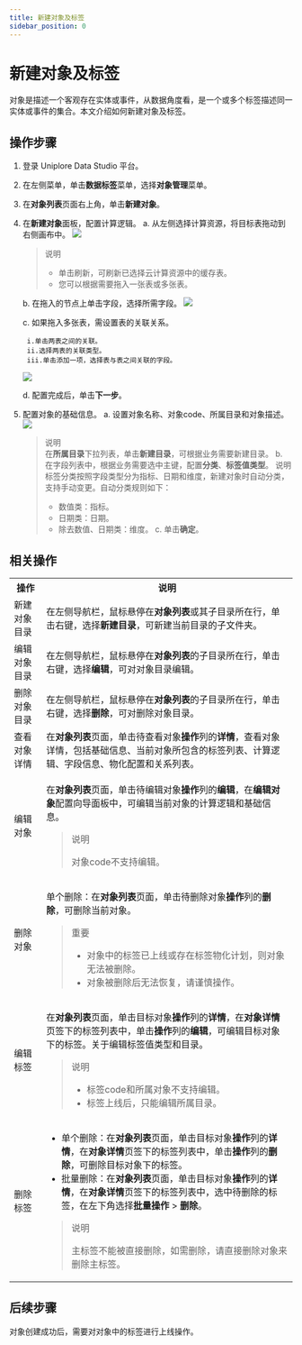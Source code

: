 ```yaml
---
title: 新建对象及标签
sidebar_position: 0
---
```


# 新建对象及标签
对象是描述一个客观存在实体或事件，从数据角度看，是一个或多个标签描述同一实体或事件的集合。本文介绍如何新建对象及标签。

## 操作步骤
1. 登录 Uniplore Data Studio 平台。
2. 在左侧菜单，单击**数据标签**菜单，选择**对象管理**菜单。
3. 在**对象列表**页面右上角，单击**新建对象**。
4. 在**新建对象**面板，配置计算逻辑。
    a. 从左侧选择计算资源，将目标表拖动到右侧画布中。
        [![](https://uniplore-docs.oss-cn-chengdu.aliyuncs.com/datastudio/data-tag/config-object.png)](https://uniplore-docs.oss-cn-chengdu.aliyuncs.com/datastudio/data-tag/config-object.png)
    > 说明 
    > - 单击刷新，可刷新已选择云计算资源中的缓存表。
    > - 您可以根据需要拖入一张表或多张表。

    b. 在拖入的节点上单击字段，选择所需字段。
    [![](https://uniplore-docs.oss-cn-chengdu.aliyuncs.com/datastudio/data-tag/select-column.png)](https://uniplore-docs.oss-cn-chengdu.aliyuncs.com/datastudio/data-tag/select-column.png)

    c. 如果拖入多张表，需设置表的关联关系。
    
        i.单击两表之间的关联。
        ii.选择两表的关联类型。
        iii.单击添加一项，选择表与表之间关联的字段。
    [![](https://uniplore-docs.oss-cn-chengdu.aliyuncs.com/datastudio/data-tag/set-table-relation.png)](https://uniplore-docs.oss-cn-chengdu.aliyuncs.com/datastudio/data-tag/set-table-relation.png)
    
    d. 配置完成后，单击**下一步**。

5. 配置对象的基础信息。
    a. 设置对象名称、对象code、所属目录和对象描述。
    [![](https://uniplore-docs.oss-cn-chengdu.aliyuncs.com/datastudio/data-tag/config-object-basic.png)](https://uniplore-docs.oss-cn-chengdu.aliyuncs.com/datastudio/data-tag/config-object-basic.png)
    > 说明  
    > 在**所属目录**下拉列表，单击**新建目录**，可根据业务需要新建目录。
    b. 在字段列表中，根据业务需要选中主键，配置**分类**、**标签值类型**。
    > 说明  
    > 标签分类按照字段类型分为指标、日期和维度，新建对象时自动分类，支持手动变更。自动分类规则如下：
    > - 数值类：指标。
    > - 日期类：日期。
    > - 除去数值、日期类：维度。
    c. 单击**确定**。

## 相关操作
<table>
    <tr>
        <th>操作</th>
        <th>说明</th>
    </tr>
    <tr>
        <td>新建对象目录</td>
        <td>在左侧导航栏，鼠标悬停在<strong>对象列表</strong>或其子目录所在行，单击右键，选择<strong>新建目录</strong>，可新建当前目录的子文件夹。</td>
    </tr>
    <tr>
        <td>编辑对象目录</td>
        <td>在左侧导航栏，鼠标悬停在<strong>对象列表</strong>的子目录所在行，单击右键，选择<strong>编辑</strong>，可对对象目录编辑。</td>
    </tr>
    <tr>
        <td>删除对象目录</td>
        <td>在左侧导航栏，鼠标悬停在<strong>对象列表</strong>的子目录所在行，单击右键，选择<strong>删除</strong>，可对删除对象目录。</td>
    </tr>
    <tr>
        <td>查看对象详情</td>
        <td>在<strong>对象列表</strong>页面，单击待查看对象<strong>操作</strong>列的<strong>详情</strong>，查看对象详情，包括基础信息、当前对象所包含的标签列表、计算逻辑、字段信息、物化配置和关系列表。</td>
    </tr>
    <tr>
        <td>编辑对象</td>
        <td>
            <p>在<strong>对象列表</strong>页面，单击待编辑对象<strong>操作</strong>列的<strong>编辑</strong>，在<strong>编辑对象</strong>配置向导面板中，可编辑当前对象的计算逻辑和基础信息。</p>
            <blockquote>
                <p>说明</p>
                <p>对象code不支持编辑。</p>
            </blockquote>
        </td>
    </tr>
    <tr>
        <td>删除对象</td>
        <td>
            <p>单个删除：在<strong>对象列表</strong>页面，单击待删除对象<strong>操作</strong>列的<strong>删除</strong>，可删除当前对象。</p>
            <blockquote>
                <p>重要</p>
                <ul>
                    <li>对象中的标签已上线或存在标签物化计划，则对象无法被删除。</li>
                    <li>对象被删除后无法恢复，请谨慎操作。</li>
                </ul>
            </blockquote>
        </td>
    </tr>
    <tr>
        <td>编辑标签</td>
        <td>
            <p>在<strong>对象列表</strong>页面，单击目标对象<strong>操作</strong>列的<strong>详情</strong>，在<strong>对象详情</strong>页签下的标签列表中，单击<strong>操作</strong>列的<strong>编辑</strong>，可编辑目标对象下的标签。关于编辑标签值类型和目录。</p>
            <blockquote>
                <p>说明</p>
                <ul>
                    <li>标签code和所属对象不支持编辑。</li>
                    <li>标签上线后，只能编辑所属目录。</li>
                </ul>
            </blockquote>
        </td>
    </tr>
    <tr>
        <td>删除标签</td>
        <td>
            <ul>
                <li>单个删除：在<strong>对象列表</strong>页面，单击目标对象<strong>操作</strong>列的<strong>详情</strong>，在<strong>对象详情</strong>页签下的标签列表中，单击<strong>操作</strong>列的<strong>删除</strong>，可删除目标对象下的标签。</li>
                <li>批量删除：在<strong>对象列表</strong>页面，单击目标对象<strong>操作</strong>列的<strong>详情</strong>，在<strong>对象详情</strong>页签下的标签列表中，选中待删除的标签，在左下角选择<strong>批量操作</strong> > <strong>删除</strong>。</li>
            </ul>
            <blockquote>
                <p>说明</p>
                <p>主标签不能被直接删除，如需删除，请直接删除对象来删除主标签。</p>
            </blockquote>
        </td>
    </tr>
    
</table>

## 后续步骤
对象创建成功后，需要对对象中的标签进行上线操作。